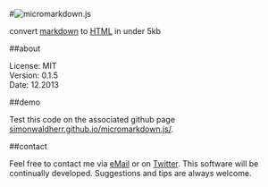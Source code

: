 #![micromarkdown.js](http://simonwaldherr.de/umd.png)

convert [markdown](http://en.wikipedia.org/wiki/Markdown) to [HTML](http://en.wikipedia.org/wiki/HTML) in under 5kb

##about

License:   MIT  
Version: 0.1.5  
Date:  12.2013  

##demo

Test this code on the associated github page [simonwaldherr.github.io/micromarkdown.js/](http://simonwaldherr.github.io/micromarkdown.js/).

##contact

Feel free to contact me via [eMail](mailto:contact@simonwaldherr.de) or on [Twitter](http://twitter.com/simonwaldherr). This software will be continually developed. Suggestions and tips are always welcome.
